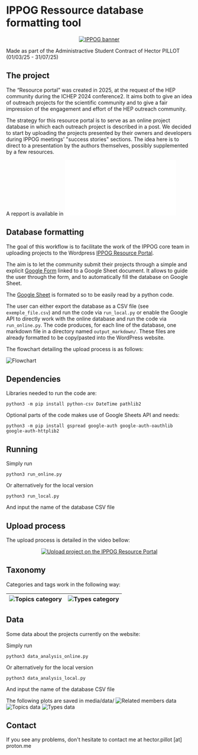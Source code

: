 # IPPOG Ressource database formatting tool

<p align="center">
  <a href="https://ippog-resources-portal.web.cern.ch/">
    <img src="media/banner_IPPOG.png" alt="IPPOG banner">
  </a>
</p>

Made as part of the Administractive Student Contract of Hector PILLOT  (01/03/25 - 31/07/25)

## The project
The “Resource portal” was created in 2025, at the request of the HEP community during the ICHEP
2024 conference2. It aims both to give an idea of outreach projects for the scientific community and
to give a fair impression of the engagement and effort of the HEP outreach community.

The strategy for this resource portal is to serve as an online project database in which each outreach project is described in a post. We decided to start by uploading the projects presented by their owners and developers during IPPOG meetings’ "success stories" sections. The idea here is to direct to a presentation by the authors themselves, possibly supplemented by a few resources. 

A repport is available in ![Guidelines](Repport/IPPOG_Guidelines.pdf)

## Database formatting

The goal of this workflow is to facilitate the work of the IPPOG core team in uploading projects to the Wordpress [IPPOG Resource Portal](https://ippog-resources-portal.web.cern.ch/).

The aim is to let the community submit their projects through a simple and explicit [Google Form](https://forms.gle/tp2t45JroU8sFffH9) linked to a Google Sheet document. It allows to guide the user through the form, and to automatically fill the database on Google Sheet.

The [Google Sheet](https://docs.google.com/spreadsheets/d/1x_SdxdlHwG8chH77WqrTAAgijY2XBY3nPIi2p3TKqzs/edit?usp=sharing) is formated so to be easily read by a python code.

The user can either export the database as a CSV file (see `exemple_file.csv`) and run the code via `run_local.py` or enable the Google API to directly work with the online database and run the code via `run_online.py`. The code produces, for each line of the database, one markdown file in a directory named `output_markdown/`. These files are already formatted to be copy/pasted into the WordPress website.

The flowchart detailing the upload process is as follows:

![Flowchart](media/Flowchart.svg)

## Dependencies
Libraries needed to run the code are: 

```
python3 -m pip install python-csv DateTime pathlib2
```

Optional parts of the code makes use of Google Sheets API and needs:
```
python3 -m pip install gspread google-auth google-auth-oauthlib google-auth-httplib2
```

## Running

Simply run 
```
python3 run_online.py
```

Or alternatively for the local version

```
python3 run_local.py
```
And input the name of the database CSV file


## Upload process
The upload process is detailed in the video bellow: 

<p align="center">
  <a href="https://www.youtube.com/watch?v=OQ6QYBG_MYU">
    <img src="https://img.youtube.com/vi/OQ6QYBG_MYU/0.jpg" alt="Upload project on the IPPOG Resource Portal">
  </a>
</p>

## Taxonomy
Categories and tags work in the following way:

| ![Topics category](media/Topics_category.svg) | ![Types category](media/Types_category.svg) |
| - | - |

## Data
Some data about the projects currently on the website: 

Simply run 
```
python3 data_analysis_online.py
```

Or alternatively for the local version

```
python3 data_analysis_local.py
```
And input the name of the database CSV file

The following plots are saved in media/data/
![Related members data](media/data/Related_members.svg)
![Topics data](media/data/topics.svg)
![Types data](media/data/types.svg)

## Contact
If you see any problems, don't hesitate to contact me at hector.pillot [at] proton.me